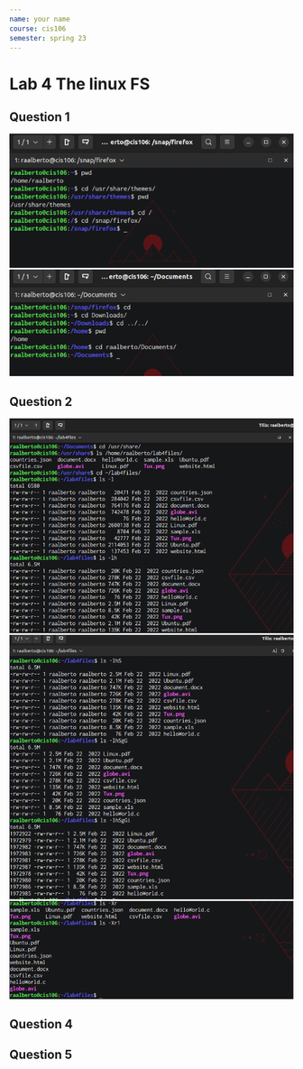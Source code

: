 ```yaml
---
name: your name
course: cis106
semester: spring 23
---
```


# Lab 4 The linux FS

## Question 1
![q1](lab4.1.png)<br>
![q1.2](lab4.1.2.png)<br>

## Question 2
![q2](lab4.2.1.png)<br>
![q2.2](lab4.2.2.png)<br>
![q2.3](lab4.2.3.png)<br>

## Question 4


## Question 5